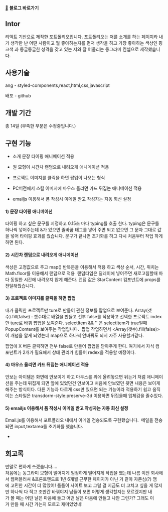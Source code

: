 
[🔗](https://saltsoyeon.tistory.com/52)
**블로그 바로가기**


## **Intor**

리액트 기반으로 제작한 포트폴리오입니다.
포트폴리오는 저를 소개를 하는 페이지라 내가 생각한 난 어떤 사람이고 뭘 좋아하는지를 먼저 생각을 하고 가장 좋아하는 색상인 핑크색 과 동글동글한 성격을 갖고 있는 저와 잘 어울리는 동그라미 컨셉으로 제작했습니다.

## **사용기술**

ang - styled-components,react,html,css,javascript

배포 - github

## **개발 기간**

총 14일 (부족한 부분은 수정중입니다.)

## **구현 기능**

- 소개 문장 타이핑 애니메이션 적용

- 원 모형이 시간차 랜덤으로 내려오게 애니메이션 적용

- 프로젝트 이미지를 클릭을 하면 팝업이 나오는 형식

- PC버전에서 스킬 이미지에 마우스 올리면 카드 뒤집는 애니메이션 적용

- emailjs 이용해서 폼 작성시 이메일 받고 작성자는 자동 회신 설정

#### 1) 문장 타이핑 애니메이션

타이핑 하고 싶은 문구를 지정하고 0.15초 마다 typing를 호출 한다. typing은 문구를 하나씩 넣어주는데 &가 있으면 줄바꿈 태그를 넣어 주면 되고 없으면 그 문자 그대로 값을 넣어 타이핑 효과를 줬습니다. 문구가 끝나면 초기화를 하고 다시 처음부터 작업 하게하면 된다.

#### 2) 시간차 랜덤으로 내려오게 애니메이션

색상은 고정값으로 주고 map() 반복문을 이용해서 적용 하고 색상 순서, 시간, 위치는 Math.floor를 이용해서 랜덤으로 적용 
랜덤타임은 딜레이에 넣어주면 새로고침할때 마다 동일한 시간에 내려오지 않게 해준다. 랜덤 값은 StarContent 컴포넌트에 props를 전달해줬습니다. 

#### 3) 프로젝트 이미지를 클릭을 하면 팝업

내가 클릭한 프로젝트만 ture로 만들어 관한 정보를 팝업으로 보여준다. Array(갯수).fill(false) : 갯수대로 배열을 만들고 전부 false를 적용하고 선택한 프로젝트 index만 ture로 바꿔 팝업을 보여준다. selectItem && '' 은 selectItem가 true일때 PopupContent를 보여주는 작업입니다.  팝업 작업하면서 <Array(갯수).fill(false)> 이 개념을 알게 되었는데 map으로 하나씩 안바꿔도 되서 자주 사용할거같다.

팝업에 X 버튼 클릭하면 전부 false로 만들어 팝업을 닫아주게 한다. 여기에서 자식 컴포넌트가 2개가 필요해서 상태 관리가 힘들어 redex을 적용할 예정이다.

#### 4) 마우스 올리면 카드 뒤집는 애니메이션 적용

안보는 아이템은 화면에 안보이게 하고 마우스를 위에 올려놓으면 뒤는거 처럼 애니메이션을 주는데 뒤집게 되면 앞에 있었던건 안보이고 처음에 안보였던 뒷면 내용은 보이게 해주는 방식이다. 다른 기능과 다르게 css만 있으면 되는 기능이라 적용하기 쉽고 움직이는 스타일은 transdorm-style:preserve-3d 이용하면 뒤집을때 입체감을 줄수있다.

#### 5) emailjs 이용해서 폼 작성시 이메일 받고 작성자는 자동 회신 설정

Email.js를 이용해서 포트폴리오 내에서 이메일 전송되도록 구현했습니다. 
메일을 전송되면 input,textarea를 초기화를 했습니다.

-

## **회고록**

반말로 편하게 쓰겠습니다….  
처음에는 동그라미 모형이 떨어지게 일정하게 떨어지게 작업을 했는데 나름 이전 회사에서 웹퍼블러셔 &프론트엔드로 1년 6개월 근무한 페이지가 아닌 거 같아 자존심(?) 땜에 고민한 시간이 더 많았어! 틈틈이 사이트 보고 그럴 걸 지금도 더 고치고 싶을 게 많지만 하나씩 다 적고 조만간 바꿔야지 남들이 보면 어떻게 생각할지는 모르겠지만 내가 볼 때는 어떤 날은 마음에 들고 어떤 날은 마음에 안들고 나만 그런가? 그래도 이거 만들 때 시간 가는지 모르고 재미있었네!

